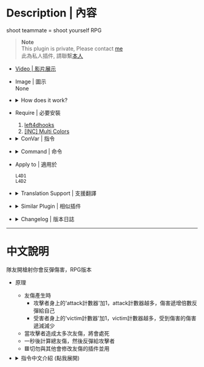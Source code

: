 # Description | 內容
shoot teammate = shoot yourself RPG

> __Note__ <br/>
This plugin is private, Please contact [me](https://github.com/fbef0102/Game-Private_Plugin#私人插件列表-private-plugins-list)<br/>
此為私人插件, 請聯繫[本人](https://github.com/fbef0102/Game-Private_Plugin#私人插件列表-private-plugins-list)

* [Video | 影片展示](https://youtu.be/5edUrzY1x5c)

* Image | 圖示
<br/>None

* <details><summary>How does it work?</summary>

	* When friendly fire damage happened,
		* Add 'attack counter' to attacker, the more 'attack counter', the more damage inflicted to attacker
		* Add 'victim counter' to victim, the more 'victim counter', the more damage decrease to victim
	* Kill attacker if cause too many damage
	* Announce total ff damage and reflict to attacker after 1 second
	* 🟥 Do not use with other plugin which modify friendly fire damage.
</details>

* Require | 必要安裝
	1. [left4dhooks](https://forums.alliedmods.net/showthread.php?t=321696)
	2. [[INC] Multi Colors](https://github.com/fbef0102/L4D1_2-Plugins/releases/tag/Multi-Colors)

* <details><summary>ConVar | 指令</summary>

	* cfg/sourcemod/anti-friendly_fire_RPG.cfg
		```php
		// If 1, Enable anti-friendly_fire RPG plugin.
		l4d_rpg_friendly_fire_enable "1"

		// Changes how ff announce displays FF damage. (1:In chat; 2: In Hint Box; 3: In center text)
		l4d_rpg_ff_announce_type "2"

		// How much distance range between attacker and victim are immune to ff. (0=Off)
		l4d_rpg_friendly_fire_immune_range "30"

		// Victim counter default for victim. (Must be Integer)
		l4d_rpg_friendly_fire_protect_divide "1"

		// Attack counter default for attacker. (Must be Integer)
		l4d_rpg_friendly_fire_damage_multi "1"

		// (L4D2) If 1, Disable ff damage with melee/chainsaw weapons.
		l4d_rpg_friendly_fire_disable_melee "1"

		// If 1, kill attacker if he reaches ff counter limit. (Default: 6)
		l4d_rpg_friendly_fire_count_limit "6"

		// If 1, kill attacker if his reaches ff damage limit. (Default: 100)
		l4d_rpg_friendly_fire_damage_limit "100"

		// If 1, Disable ff damage to Incap player
		l4d_rpg_friendly_fire_disable_incap "1"

		// If attacker is a new player who just joins the server, time in seconds to disable ff damage from him. (0=Off)
		l4d_rpg_friendly_fire_connect_player_disable_time "30"

		// FF damage to GodFrame player, 1=No Damage, 0=Cause Damage
		l4d_rpg_friendly_fire_ignore_godframe "1"

		// If 1, Disable ff damage to Bot.
		l4d_rpg_friendly_fire_disable_bot "0"

		// FF flame damage to player, 1=Don't calculate counter, 0=apply this plugin and calculate counter
		l4d_rpg_friendly_fire_ignore_flame "1"

		// FF Pipe Bomb, Propane Tank, and Oxygen Tank damage to player, 1=Don't calculate counter, 0=apply this plugin and calculate counter
		l4d_rpg_friendly_fire_ignore_exlode "1"

		// (L4D2) FF Grenade Launcher damage to player, 1=Don't calculate counter, 0=apply this plugin and calculate counter
		l4d_rpg_friendly_fire_ignore_GL "1"
		```
</details>

* <details><summary>Command | 命令</summary>
	None
</details>

* Apply to | 適用於
	```
	L4D1
	L4D2
	```

* <details><summary>Translation Support | 支援翻譯</summary>

	```
	English
	繁體中文
	简体中文
	```
</details>

* <details><summary>Similar Plugin | 相似插件</summary>

	1. [anti-friendly_fire](https://github.com/fbef0102/L4D1_2-Plugins/tree/master/anti-friendly_fire): shoot teammate = shoot yourself simple version
		> 簡單版反傷插件
	2. [anti-friendly_fire_V2](https://github.com/fbef0102/Game-Private_Plugin/tree/main/anti-friendly_fire_V2): shoot teammate = shoot yourself V2
		> 簡單版反傷插件，第二版本
</details>

* <details><summary>Changelog | 版本日誌</summary>

	* v1.7 (2023-11-18)
		* Add Chainsaw damage
		* Fixed fire bullet damage
		* Add grenade launcher damage

	* v1.6 (2023-5-4)
		* Fixed Melee damage
		* Translation Support

	* v1.5
		* Initial Release
</details>

- - - -
# 中文說明
隊友開槍射你會反彈傷害，RPG版本

* 原理
	* 友傷產生時
		* 攻擊者身上的'attack計數器'加1，attack計數器越多，傷害遞增倍數反彈給自己
		* 受害者身上的'victim計數器'加1，victim計數器越多，受到傷害的傷害遞減減少
	* 當攻擊者造成太多次友傷，將會處死
	* 一秒後計算總友傷，然後反彈給攻擊者
	* 🟥切勿與其他會修改友傷的插件並用

* <details><summary>指令中文介紹 (點我展開)</summary>

	* cfg/sourcemod/anti-friendly_fire_RPG.cfg
		```php
		// 0=關閉插件, 1=啟動插件
		l4d_rpg_friendly_fire_enable "1"

		// 傷害提示該如何顯示. (0: 不提示, 1: 聊天框, 2: 黑底白字框, 3: 螢幕正中間)
		l4d_rpg_ff_announce_type "2"

		// 雙方在此範圍內不會受到傷害 (0=關閉這項功能)
		l4d_rpg_friendly_fire_immune_range "30"

		// 受害者身上的victim計數器的預設值. (必須是正整數)
		l4d_rpg_friendly_fire_protect_divide "1"

		// 攻擊者身上的attack計數器的預設值. (是正整數)
		l4d_rpg_friendly_fire_damage_multi "1"

		// (L4D2) 為1時，近戰武器/電鋸 不會造成友傷
		l4d_rpg_friendly_fire_disable_melee "1"

		// 為1時，當攻擊者造成6次以上的友傷時，處死攻擊者 (預設: 6)
		l4d_rpg_friendly_fire_count_limit "6"

		// 為1時，當攻擊者造成100滴以上的友傷時，處死攻擊者 (預設: 100)
		l4d_rpg_friendly_fire_damage_limit "100"

		// 為1時，倒地玩家不會受到友傷
		l4d_rpg_friendly_fire_disable_incap "1"

		// 玩家進來的30秒內不會對其他人造成友傷 (0=關閉這項功能)
		l4d_rpg_friendly_fire_connect_player_disable_time "30"

		// 如果受害者正在處於無敵狀態，1=不受友傷, 0=受到友傷
		l4d_rpg_friendly_fire_ignore_godframe "1"

		// 為1時，Bots不會受傷
		l4d_rpg_friendly_fire_disable_bot "0"

		// 火焰友傷, 1=不算入計數器, 0=算入計數器
		l4d_rpg_friendly_fire_ignore_flame "1"

		// 土製炸彈、瓦斯桶、氧氣罐友傷, 1=不算入計數器, 0=算入計數器
		l4d_rpg_friendly_fire_ignore_exlode "1"

		// (L4D2) 榴彈發射器友傷, 1=不算入計數器, 0=算入計數器
		l4d_rpg_friendly_fire_ignore_GL "1"
		```
</details>
